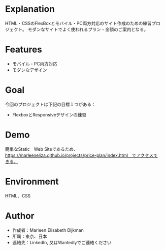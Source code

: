 # Explanation
HTML・CSSのFlexBoxとモバイル・PC両方対応のサイト作成のための練習プロジェクト。
モダンなサイトでよく使われるプラン・金額のご案内となる。
 
# Features
* モバイル・PC両方対応
* モダンなデザイン
 
# Goal
今回のプロジェクトは下記の目標１つがある：
* FlexboxとResponsiveデザインの練習
 
# Demo
簡単なStatic　Web Siteであるため、https://marleeneliza.github.io/projects/price-plan/index.html　でアクセスできる。

# Environment
HTML、CSS

# Author
* 作成者：Marleen Elisabeth Dijkman
* 所属：東京、日本
* 連絡先：LinkedIn, 又はWantedlyでご連絡ください
